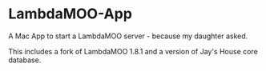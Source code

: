 LambdaMOO-App
=============

A Mac App to start a LambdaMOO server - because my daughter asked.

This includes a fork of LambdaMOO 1.8.1 and a version of Jay's House
core database.
